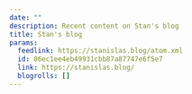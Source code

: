 ```yaml
---
date: ""
description: Recent content on Stan's blog
title: Stan's blog
params:
  feedlink: https://stanislas.blog/atom.xml
  id: 06ec1ee4eb49931cbb87a87747e6f5e7
  link: https://stanislas.blog/
  blogrolls: []
---
```

